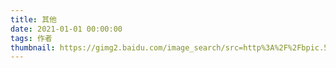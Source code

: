 ```yaml
---
title: 其他
date: 2021-01-01 00:00:00
tags: 作者
thumbnail: https://gimg2.baidu.com/image_search/src=http%3A%2F%2Fbpic.588ku.com%2Felement_origin_min_pic%2F16%2F11%2F24%2Fc52433b37fc16664af9a106f17ba20a1.jpg&refer=http%3A%2F%2Fbpic.588ku.com&app=2002&size=f9999,10000&q=a80&n=0&g=0n&fmt=jpeg?sec=1622182069&t=dd7abd62fa454977ddb7c41d621c5a9d # 略缩图
---
```

